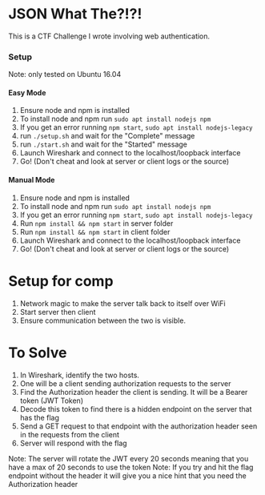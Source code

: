 # JSON What The?!?!
This is a CTF Challenge I wrote involving web authentication.

### Setup
Note: only tested on Ubuntu 16.04

#### Easy Mode
1. Ensure node and npm is installed
  1. To install node and npm run `sudo apt install nodejs npm`
  2. If you get an error running `npm start`, `sudo apt install nodejs-legacy`
2. run `./setup.sh` and wait for the "Complete" message
3. run `./start.sh` and wait for the "Started" message
4. Launch Wireshark and connect to the localhost/loopback interface
5. Go! (Don't cheat and look at server or client logs or the source)

#### Manual Mode
1. Ensure node and npm is installed
  1. To install node and npm run `sudo apt install nodejs npm`
  2. If you get an error running `npm start`, `sudo apt install nodejs-legacy`
2. Run `npm install && npm start` in server folder
3. Run `npm install && npm start` in client folder
4. Launch Wireshark and connect to the localhost/loopback interface
5. Go! (Don't cheat and look at server or client logs or the source)

# Setup for comp
1. Network magic to make the server talk back to itself over WiFi
2. Start server then client
3. Ensure communication between the two is visible.

# To Solve
1. In Wireshark, identify the two hosts.
  1. One will be a client sending authorization requests to the server
2. Find the Authorization header the client is sending. It will be a Bearer token (JWT Token)
3. Decode this token to find there is a hidden endpoint on the server that has the flag
4. Send a GET request to that endpoint with the authorization header seen in the requests from the client
5. Server will respond with the flag

Note: The server will rotate the JWT every 20 seconds meaning that you have a max of 20 seconds to use the token
Note: If you try and hit the flag endpoint without the header it will give you a nice hint that you need the Authorization header
